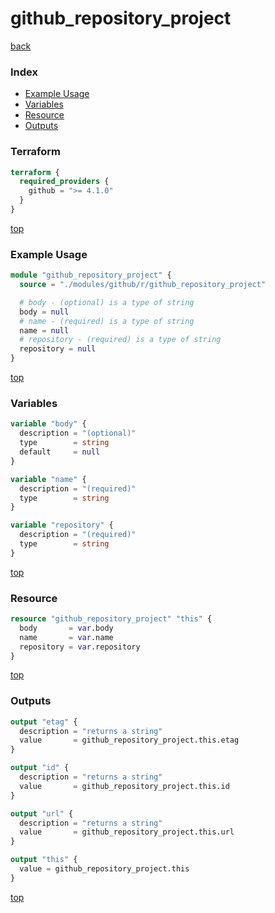 # github_repository_project

[back](../github.md)

### Index

- [Example Usage](#example-usage)
- [Variables](#variables)
- [Resource](#resource)
- [Outputs](#outputs)

### Terraform

```terraform
terraform {
  required_providers {
    github = ">= 4.1.0"
  }
}
```

[top](#index)

### Example Usage

```terraform
module "github_repository_project" {
  source = "./modules/github/r/github_repository_project"

  # body - (optional) is a type of string
  body = null
  # name - (required) is a type of string
  name = null
  # repository - (required) is a type of string
  repository = null
}
```

[top](#index)

### Variables

```terraform
variable "body" {
  description = "(optional)"
  type        = string
  default     = null
}

variable "name" {
  description = "(required)"
  type        = string
}

variable "repository" {
  description = "(required)"
  type        = string
}
```

[top](#index)

### Resource

```terraform
resource "github_repository_project" "this" {
  body       = var.body
  name       = var.name
  repository = var.repository
}
```

[top](#index)

### Outputs

```terraform
output "etag" {
  description = "returns a string"
  value       = github_repository_project.this.etag
}

output "id" {
  description = "returns a string"
  value       = github_repository_project.this.id
}

output "url" {
  description = "returns a string"
  value       = github_repository_project.this.url
}

output "this" {
  value = github_repository_project.this
}
```

[top](#index)